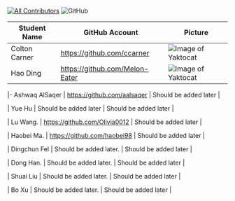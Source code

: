 
<!-- ALL-CONTRIBUTORS-BADGE:START - Do not remove or modify this section -->
[![All Contributors](https://img.shields.io/badge/all_contributors-10-orange.svg?style=flat-square)](#contributors-)
![GitHub](https://img.shields.io/github/license/ccarner/SWEN90013-2020-ID)
<!-- ALL-CONTRIBUTORS-BADGE:END -->

| Student Name  | GitHub Account| Picture |
| ------------- | ------------- | ------------- |
| Colton Carner | https://github.com/ccarner   | ![Image of Yaktocat](https://github.com/ccarner/SWEN90013-2020-ID/blob/master/Contributors/Contributors.pic/Colton%20Carner.jpg) |
| Hao Ding      | https://github.com/Melon-Eater  | ![Image of Yaktocat](https://github.com/ccarner/SWEN90013-2020-ID/blob/master/Contributors/Contributors.pic/Hao%20Ding.jpg)|

|- Ashwaq AlSaqer | https://github.com/aalsaqer   | Should be added later  |

| Yue Hu        | Should be added later | Should be added later |

| Lu Wang.      | https://github.com/Olivia0012  | Should be added later |

| Haobei Ma.    | https://github.com/haobei98  | Should be added later |

| Dingchun FeI  | Should be added later.       | Should be added later |

| Dong Han.     | Should be added later.     | Should be added later |

| Shuai Liu    | Should be added later.     | Should be added later |

| Bo Xu   | Should be added later.     | Should be added later |


